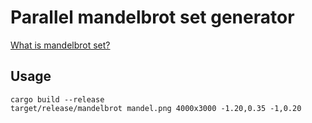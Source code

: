 # Parallel mandelbrot set generator

[What is mandelbrot set?](https://ja.wikipedia.org/wiki/%E3%83%9E%E3%83%B3%E3%83%87%E3%83%AB%E3%83%96%E3%83%AD%E9%9B%86%E5%90%88)

## Usage

```
cargo build --release
target/release/mandelbrot mandel.png 4000x3000 -1.20,0.35 -1,0.20
```

